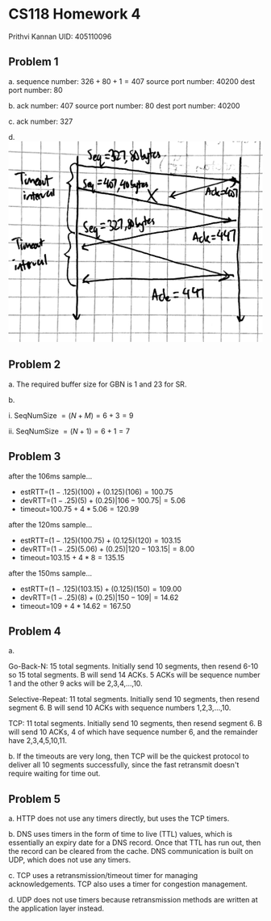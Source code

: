 # CS118 Homework 4

Prithvi Kannan
UID: 405110096

## Problem 1

a. sequence number: $326+80+1=407$
source port number: $40200$
dest port number: $80$

b. ack number: $407$
source port number: $80$
dest port number: $40200$

c. ack number: $327$

d.
![image](./Resources/hw4_1.jpg)

## Problem 2

a. The required buffer size for GBN is 1 and 23 for SR.

b.  

i. SeqNumSize $= (N+M) = 6+3=9$

ii. SeqNumSize $= (N+1) = 6+1 =7$

## Problem 3
after the 106ms sample...
- estRTT=$(1-.125)(100)+(0.125)(106)=100.75$
- devRTT=$(1-.25)(5)+(0.25)|106-100.75|=5.06$
- timeout=$100.75+4*5.06=120.99$

after the 120ms sample...
- estRTT=$(1-.125)(100.75)+(0.125)(120)=103.15$
- devRTT=$(1-.25)(5.06)+(0.25)|120-103.15|=8.00$
- timeout=$103.15+4*8=135.15$

after the 150ms sample...
- estRTT=$(1-.125)(103.15)+(0.125)(150)=109.00$
- devRTT=$(1-.25)(8)+(0.25)|150-109|=14.62$
- timeout=$109+4*14.62=167.50$

## Problem 4

a. 

Go-Back-N: 15 total segments. Initially send 10 segments, then resend 6-10 so 15 total segments. B will send 14 ACKs. 5 ACKs will be sequence number 1 and the other 9 acks will be 2,3,4,...,10.

Selective-Repeat: 11 total segments. Initially send 10 segments, then resend segment 6. B will send 10 ACKs with sequence numbers 1,2,3,...,10.

TCP: 11 total segments. Initially send 10 segments, then resend segment 6. B will send 10 ACKs, 4 of which have sequence number 6, and the remainder have 2,3,4,5,10,11.

b. If the timeouts are very long, then TCP will be the quickest protocol to deliver all 10 segments successfully, since the fast retransmit doesn't require waiting for time out.

## Problem 5

a. HTTP does not use any timers directly, but uses the TCP timers.

b. DNS uses timers in the form of time to live (TTL) values, which is essentially an expiry date for a DNS record. Once that TTL has run out, then the record can be cleared from the cache. DNS communication is built on UDP, which does not use any timers.

c. TCP uses a retransmission/timeout timer for managing acknowledgements. TCP also uses a timer for congestion management.

d. UDP does not use timers because retransmission methods are written at the application layer instead. 